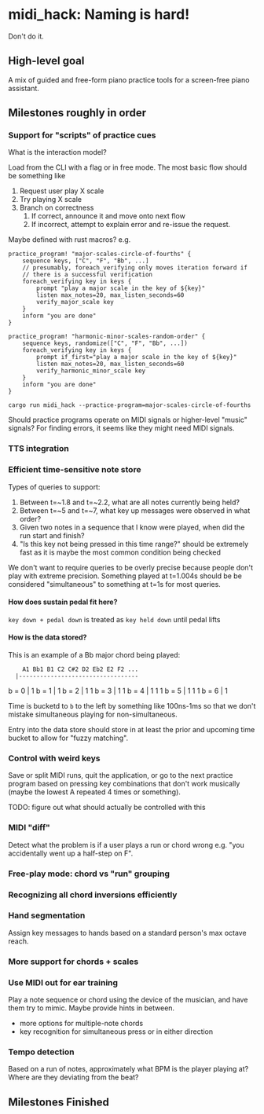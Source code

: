 # midi_hack: Naming is hard!

Don't do it.

## High-level goal

A mix of guided and free-form piano practice tools for a screen-free piano assistant.

## Milestones roughly in order

### Support for "scripts" of practice cues
What is the interaction model? 

Load from the CLI with a flag or in free mode. The most basic flow should be something like

1. Request user play X scale
1. Try playing X scale
1. Branch on correctness
    1. If correct, announce it and move onto next flow
    1. If incorrect, attempt to explain error and re-issue the request.

Maybe defined with rust macros? e.g.

```
practice_program! "major-scales-circle-of-fourths" {
    sequence keys, ["C", "F", "Bb", ...]
    // presumably, foreach_verifying only moves iteration forward if
    // there is a successful verification
    foreach_verifying key in keys { 
        prompt "play a major scale in the key of ${key}"
        listen max_notes=20, max_listen_seconds=60
        verify_major_scale key
    }
    inform "you are done"
}

practice_program! "harmonic-minor-scales-random-order" {
    sequence keys, randomize(["C", "F", "Bb", ...])
    foreach_verifying key in keys { 
        prompt if_first="play a major scale in the key of ${key}"
        listen max_notes=20, max_listen_seconds=60
        verify_harmonic_minor_scale key
    }
    inform "you are done"
}
```

`cargo run midi_hack --practice-program=major-scales-circle-of-fourths`

Should practice programs operate on MIDI signals or higher-level "music" signals?
For finding errors, it seems like they might need MIDI signals.

### TTS integration

### Efficient time-sensitive note store
Types of queries to support:

1. Between t=~1.8 and t=~2.2, what are all notes currently being held?
1. Between t=~5 and t=~7, what key up messages were observed in what order?
1. Given two notes in a sequence that I know were played, when did the run start and finish?
1. "Is this key not being pressed in this time range?" should be extremely fast as it is maybe the most common condition being checked
 
We don't want to require queries to be overly precise because people don't
play with extreme precision. Something played at t=1.004s should be be considered
"simultaneous" to something at t=1s for most queries.

#### How does sustain pedal fit here?
`key down + pedal down` is treated as `key held down` until pedal lifts

#### How is the data stored?

This is an example of a Bb major chord being played:

        A1 Bb1 B1 C2 C#2 D2 Eb2 E2 F2 ...
      |----------------------------------
b = 0 |    1 
b = 1 |    1 
b = 2 |    1             1
b = 3 |    1             1
b = 4 |    1             1          1
b = 5 |    1             1          1
b = 6 |                             1 

Time is bucketd to `b` to the left by something like 100ns-1ms so that we
don't mistake simultaneous playing for non-simultaneous.

Entry into the data store should store in at least the prior and upcoming time bucket
to allow for "fuzzy matching".

### Control with weird keys

Save or split MIDI runs, quit the application, or go to the next practice program
based on pressing key combinations that don't work musically (maybe the lowest A
repeated 4 times or something).

TODO: figure out what should actually be controlled with this

### MIDI "diff"
Detect what the problem is if a user plays a run or chord wrong e.g. "you accidentally
went up a half-step on F".

### Free-play mode: chord vs "run" grouping

### Recognizing all chord inversions efficiently

### Hand segmentation
Assign key messages to hands based on a standard person's max octave reach.

### More support for chords + scales

### Use MIDI out for ear training
Play a note sequence or chord using the device of the musician, and have them
try to mimic. Maybe provide hints in between.

- more options for multiple-note chords
- key recognition for simultaneous press or in either direction

### Tempo detection
Based on a run of notes, approximately what BPM is the player playing at? Where
are they deviating from the beat?

## Milestones Finished